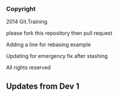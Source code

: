### Copyright
2014 Git.Training

please fork this repository then pull request

Adding a line for rebasing example 

Updating for emergency fix after stashing

All rights reserved

## Updates from Dev 1
